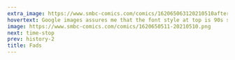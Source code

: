 ```yaml
---
extra_image: https://www.smbc-comics.com/comics/162065063120210510after.png
hovertext: Google images assures me that the font style at top is 90s style, though it seems to me more late 80s? Anyway, I await your complaints.
image: https://www.smbc-comics.com/comics/1620650511-20210510.png
next: time-stop
prev: history-2
title: Fads
---
```

